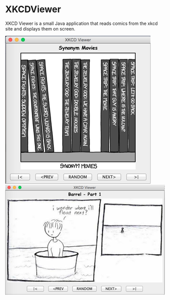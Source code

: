 # XKCDViewer
XKCD Viewer is a small Java application that reads comics from the xkcd site and displays them on screen.

![picture 1](https://github.com/lacraig2/XKCDViewer/blob/master/images/Screen%20Shot%202015-08-12%20at%206.20.48%20PM.png?raw=true)
![picture 2](https://github.com/lacraig2/XKCDViewer/blob/master/images/Screen%20Shot%202015-08-12%20at%206.23.25%20PM.png?raw=true)
